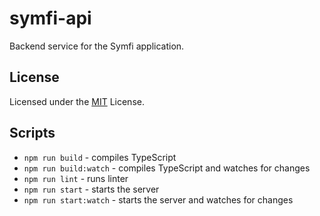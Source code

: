 # symfi-api

Backend service for the Symfi application.

## License

Licensed under the [MIT](./LICENSE) License.

## Scripts

* `npm run build` - compiles TypeScript
* `npm run build:watch` - compiles TypeScript and watches for changes
* `npm run lint` - runs linter
* `npm run start` - starts the server
* `npm run start:watch` - starts the server and watches for changes
